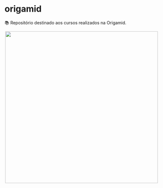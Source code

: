 # origamid
:books: Repositório destinado aos cursos realizados na Origamid.
<p align="center">
<img width="500px" src="img/logo-origamid.png">
</p>

